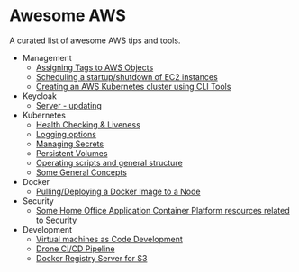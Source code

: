 # Awesome AWS
A curated list of awesome AWS tips and tools.
* Management
    * [Assigning Tags to AWS Objects](Management/aws_tags.md)
    * [Scheduling a startup/shutdown of EC2 instances](Management/AWS_Scheduled_Startup_Shutdown.md)
    * [Creating an AWS Kubernetes cluster using CLI Tools](Management/AWS_K8S_Creation.md)
* Keycloak 
    * [Server - updating](Keycloak/server_updating.md)
* Kubernetes
    * [Health Checking & Liveness](Kubernetes/Health_Checking_Liveness.md)
    * [Logging options](Kubernetes/Logging_options.md)
    * [Managing Secrets](Kubernetes/Managing_Secrets.md)
    * [Persistent Volumes](Kubernetes/Persistent-Volumes.md)
    * [Operating scripts and general structure](Kubernetes/Operating_scripts_and_general_structure.md)
    * [Some General Concepts](Kubernetes/Some_General_Concepts.md)
* Docker
    * [Pulling/Deploying a Docker Image to a Node](Docker/Pulling_Deploying_a_Docker_Image_to_a_Node.md)
* Security
    * [Some Home Office Application Container Platform resources related to Security](Security/Some_Home_Office_Application_Container_Platform_resources_related_to_Security.md)
* Development
    * [Virtual machines as Code Development](Development/Virtual_machines_Development_VMs.md)
    * [Drone CI/CD Pipeline](Development/Drone_CI_CD_Pipeline.md)
    * [Docker Registry Server for S3](Development/Docker_Registry_Server_for_S3.md)


